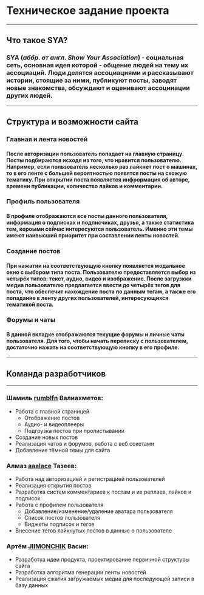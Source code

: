 # Техническое задание проекта
____
## Что такое SYA?
### **SYA** (*аббр. от англ. Show Your Association*) - социальная сеть, основная идея которой - общение людей на тему их ассоциаций. Люди делятся ассоциациями и рассказывают истории, стоящие за ними, публикуют посты, заводят новые знакомства, обсуждают и оценивают ассоцииации других людей.
____
## Структура и возможности сайта

### Главная и лента новостей
#### После авторизации пользователь попадает на главную страницу. Посты подбираются исходя из того, что нравится пользователю. Например, если пользователь несколько раз лайкнет пост о машинах, то в его ленте с большей вероятностью появятся посты на схожую тематику. При открытии поста появляется инфрормация об авторе, времени публикации, количество лайков и комментарии.
### Профиль пользователя
#### В профиле отображаются все посты данного пользователя, информация о подписках и подписчиках, друзья, а также статистика тем, короыми сейчас интересуются пользователь. Именно эти темы имеют наивысший приоритет при составлении ленты новостей. 
### Создание постов
#### При нажатии на соответствующую кнопку появляется модальное окно с выбором типа поста. Пользователю предоставляется выбор из четырёх типов: текст, аудио, видео и изображение. После загрузкки медиа пользователю предлагается ввести до четырёх тегов для поста, что обеспечит нахождение поста по данным тегам, а также его попадание в ленту других пользователей, интересующихся тематикой поста.
### Форумы и чаты
#### В данной вкладке отображаются текущие форумы и личные чаты пользователя. Для того, чтобы начать переписку с пользователем, достаточно нажать на соответствующую кнопку в его профиле.
____
## Команда разработчиков
____
### Шамиль [rumblfn](https://github.com/rumblfn) Валиахметов:
- Работа с главной страницей
    - Отображение постов
    - Аудио- и видеоплееры
    - Подгрузка постов при пролистывании
- Создание новых постов
- Реализация чатов и форумов, работа с веб сокетами
- Добавление тёмной темы для сайта
### Алмаз [aaalace](https://github.com/aaalace) Тазеев:
- Работа над авторизацией и регистрацией пользователей
- Реализация открытия постов
- Разработка систем комментариев к постам и их реплаев, лайков и подписок
- Работа с профилем пользователя
    - Добавление/изменение/удаление аватара пользователя
    - Список постов пользователя
    - Виджеты подписок и тегов
- Внесение тегов лайкнутых постов в данные о пользователе
### Артём [JIIMONCHIK](https://github.com/JIIMONCHIK) Васин:
- Разработка идеи продукта, проектирование первичной структуры сайта
- Разработка алгоритма генерации ленты новостей
- Реализация сжатия загружаемых медиа для последующей записи в базу данных